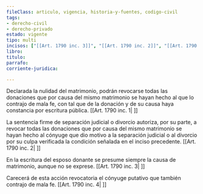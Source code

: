 ```yaml
---
fileClass: articulo, vigencia, historia-y-fuentes, codigo-civil
tags:
- derecho-civil
- derecho-privado
estado: vigente
tipo: multi
incisos: ["[[Art. 1790 inc. 3]]", "[[Art. 1790 inc. 2]]", "[[Art. 1790 inc. 1]]", "[[Art. 1790 inc. 4]]"]
libro:
titulo:
parrafo:
corriente-juridica:

---
```

Declarada la nulidad del matrimonio, podrán revocarse todas las donaciones que por causa del mismo matrimonio se hayan hecho al que lo contrajo de mala fe, con tal que de la donación y de su causa haya constancia por escritura pública. [[Art. 1790 inc. 1| ]]

La sentencia firme de separación judicial o divorcio autoriza, por su parte, a revocar todas las donaciones que por causa del mismo matrimonio se hayan hecho al cónyuge que dio motivo a la separación judicial o al divorcio por su culpa verificada la condición señalada en el inciso precedente. [[Art. 1790 inc. 2| ]]

En la escritura del esposo donante se presume siempre la causa de matrimonio, aunque no se exprese. [[Art. 1790 inc. 3| ]]

Carecerá de esta acción revocatoria el cónyuge putativo que también contrajo de mala fe. [[Art. 1790 inc. 4| ]]